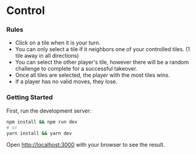 # Control

### Rules
- Click on a tile when it is your turn. 
- You can only select a tile if it neighbors one of your controlled tiles. (1 tile away in all directions) 
- You can select the other player's tile, however there will be a random challenge to complete for a successful takeover. 
- Once all tiles are selected, the player with the most tiles wins. 
- If a player has no valid moves, they lose.

### Getting Started

First, run the development server:

```bash
npm install && npm run dev
# or
yarn install && yarn dev
```

Open [http://localhost:3000](http://localhost:3000) with your browser to see the result.
